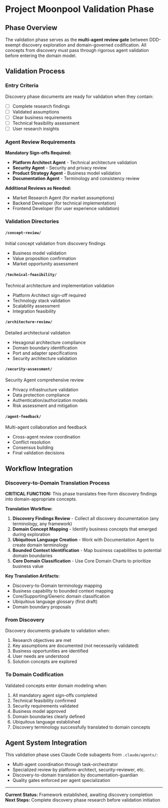 # Project Moonpool Validation Phase

## Phase Overview

The validation phase serves as the **multi-agent review gate** between DDD-exempt discovery exploration and domain-governed codification. All concepts from discovery must pass through rigorous agent validation before entering the domain model.

## Validation Process

### Entry Criteria
Discovery phase documents are ready for validation when they contain:
- [ ] Complete research findings
- [ ] Validated assumptions  
- [ ] Clear business requirements
- [ ] Technical feasibility assessment
- [ ] User research insights

### Agent Review Requirements

**Mandatory Sign-offs Required:**
- **Platform Architect Agent** - Technical architecture validation
- **Security Agent** - Security and privacy review  
- **Product Strategy Agent** - Business model validation
- **Documentation Agent** - Terminology and consistency review

**Additional Reviews as Needed:**
- Market Research Agent (for market assumptions)
- Backend Developer (for technical implementation)
- Frontend Developer (for user experience validation)

### Validation Directories

#### `/concept-review/`
Initial concept validation from discovery findings
- Business model validation
- Value proposition confirmation  
- Market opportunity assessment

#### `/technical-feasibility/`
Technical architecture and implementation validation
- Platform Architect sign-off required
- Technology stack validation
- Scalability assessment
- Integration feasibility

#### `/architecture-review/`
Detailed architectural validation
- Hexagonal architecture compliance
- Domain boundary identification
- Port and adapter specifications
- Security architecture validation

#### `/security-assessment/`
Security Agent comprehensive review
- Privacy infrastructure validation
- Data protection compliance
- Authentication/authorization models
- Risk assessment and mitigation

#### `/agent-feedback/`
Multi-agent collaboration and feedback
- Cross-agent review coordination
- Conflict resolution
- Consensus building
- Final validation decisions

## Workflow Integration

### Discovery-to-Domain Translation Process

**CRITICAL FUNCTION:** This phase translates free-form discovery findings into domain-appropriate concepts.

**Translation Workflow:**
1. **Discovery Findings Review** - Collect all discovery documentation (any terminology, any framework)
2. **Domain Concept Mapping** - Identify business concepts that emerged during exploration
3. **Ubiquitous Language Creation** - Work with Documentation Agent to create domain terminology
4. **Bounded Context Identification** - Map business capabilities to potential domain boundaries
5. **Core Domain Classification** - Use Core Domain Charts to prioritize business value

**Key Translation Artifacts:**
- Discovery-to-Domain terminology mapping
- Business capability to bounded context mapping
- Core/Supporting/Generic domain classification
- Ubiquitous language glossary (first draft)
- Domain boundary proposals

### From Discovery
Discovery documents graduate to validation when:
1. Research objectives are met
2. Key assumptions are documented (not necessarily validated)
3. Business opportunities are identified
4. User needs are understood
5. Solution concepts are explored

### To Domain Codification  
Validated concepts enter domain modeling when:
1. All mandatory agent sign-offs completed
2. Technical feasibility confirmed
3. Security requirements validated  
4. Business model approved
5. Domain boundaries clearly defined
6. Ubiquitous language established
7. Discovery terminology successfully translated to domain concepts

## Agent System Integration

This validation phase uses Claude Code subagents from `.claude/agents/`:
- Multi-agent coordination through task-orchestrator
- Specialized review by platform-architect, security-reviewer, etc.
- Discovery-to-domain translation by documentation-guardian
- Quality gates enforced per agent specialization

---

**Current Status:** Framework established, awaiting discovery completion  
**Next Steps:** Complete discovery phase research before validation initiation